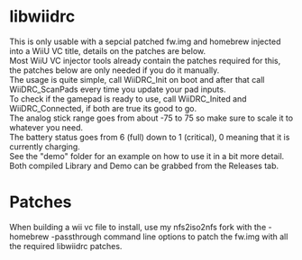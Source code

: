 # libwiidrc
This is only usable with a sepcial patched fw.img and homebrew injected into a WiiU VC title, details on the patches are below.  
Most WiiU VC injector tools already contain the patches required for this, the patches below are only needed if you do it manually.  
The usage is quite simple, call WiiDRC_Init on boot and after that call WiiDRC_ScanPads every time you update your pad inputs.  
To check if the gamepad is ready to use, call WiiDRC_Inited and WiiDRC_Connected, if both are true its good to go.  
The analog stick range goes from about -75 to 75 so make sure to scale it to whatever you need.  
The battery status goes from 6 (full) down to 1 (critical), 0 meaning that it is currently charging.  
See the "demo" folder for an example on how to use it in a bit more detail.  
Both compiled Library and Demo can be grabbed from the Releases tab.    

# Patches
When building a wii vc file to install, use my nfs2iso2nfs fork with the -homebrew -passthrough command line options to patch the fw.img with all the required libwiidrc patches.
